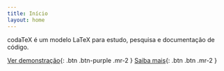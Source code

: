```yaml
---
title: Início
layout: home
---
```


codaTeX é um modelo LaTeX para estudo, pesquisa e documentação de código.

[Ver demonstração](https://github.com/jultty/codatex/blob/main/coda.pdf){: .btn .btn-purple .mr-2 }
[Saiba mais](/sobre){: .btn .btn .mr-2 }
